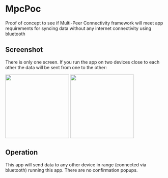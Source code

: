 # MpcPoc
Proof of concept to see if Multi-Peer Connectivity framework will meet app requirements for syncing data without any internet connectivity using bluetooth

## Screenshot

There is only one screen.
If you run the app on two devices close to each other the data will be sent from one to the other:

<p class="group">

  <span>
    <img src="https://cloud.githubusercontent.com/assets/16652800/13590345/173ff904-e4ad-11e5-922c-6aad0c02aa4f.png" width="200">
  </span>

  <span>
    <img src="https://cloud.githubusercontent.com/assets/16652800/13590345/173ff904-e4ad-11e5-922c-6aad0c02aa4f.png" width="200">
  </span>

</p>

## Operation

This app will send data to any other device in range (connected via bluetooth) running this app. There are no confirmation popups.
